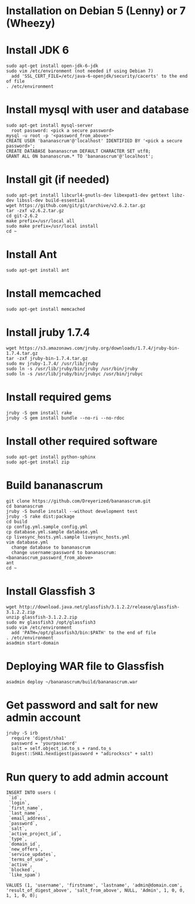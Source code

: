 # Installation on Debian 5 (Lenny) or 7 (Wheezy) #

# Install JDK 6 #
	sudo apt-get install open-jdk-6-jdk
	sudo vim /etc/environment (not needed if using Debian 7)
	  add 'SSL_CERT_FILE=/etc/java-6-openjdk/security/cacerts' to the end of file
	. /etc/environment

# Install mysql with user and database #
	sudo apt-get install mysql-server
	  root password: <pick a secure password>
	mysql -u root -p '<password_from_above>'
	CREATE USER 'bananascrum'@'localhost' IDENTIFIED BY '<pick a secure password>';
	CREATE DATABASE bananascrum DEFAULT CHARACTER SET utf8;
	GRANT ALL ON bananascrum.* TO 'bananascrum'@'localhost';

# Install git (if needed) #
	sudo apt-get install libcurl4-gnutls-dev libexpat1-dev gettext libz-dev libssl-dev build-essential
	wget https://github.com/git/git/archive/v2.6.2.tar.gz
	tar -zxf v2.6.2.tar.gz
	cd git-2.6.2
	make prefix=/usr/local all
	sudo make prefix=/usr/local install
	cd ~

# Install Ant #
	sudo apt-get install ant

# Install memcached #
	sudo apt-get install memcached

# Install jruby 1.7.4 #
	wget https://s3.amazonaws.com/jruby.org/downloads/1.7.4/jruby-bin-1.7.4.tar.gz
	tar -zxf jruby-bin-1.7.4.tar.gz
	sudo mv jruby-1.7.4/ /usr/lib/jruby
	sudo ln -s /usr/lib/jruby/bin/jruby /usr/bin/jruby
	sudo ln -s /usr/lib/jruby/bin/jrubyc /usr/bin/jrubyc

# Install required gems #
	jruby -S gem install rake
	jruby -S gem install bundle --no-ri --no-rdoc

# Install other required software #
	sudo apt-get install python-sphinx
	sudo apt-get install zip

# Build bananascrum #
	git clone https://github.com/Dreyerized/bananascrum.git
	cd bananascrum
	jruby -S bundle install --without development test
	jruby -S rake dist:package
	cd build
	cp config.yml.sample config.yml
	cp database.yml.sample database.yml
	cp livesync_hosts.yml.sample livesync_hosts.yml
	vim database.yml
	  change database to bananascrum
	  change username:password to bananascrum:<bananascrum_password_from_above>
	ant
	cd ~

# Install Glassfish 3 #
	wget http://download.java.net/glassfish/3.1.2.2/release/glassfish-3.1.2.2.zip
	unzip glassfish-3.1.2.2.zip
	sudo mv glassfish3 /opt/glassfish3
	sudo vim /etc/environment
	  add 'PATH=/opt/glassfish3/bin:$PATH' to the end of file
	. /etc/environment
	asadmin start-domain

# Deploying WAR file to Glassfish #
	asadmin deploy ~/bananascrum/build/bananascrum.war

# Get password and salt for new admin account #
	jruby -S irb
	  require 'digest/sha1'
	  password = 'yourpassword'
	  salt = self.object_id.to_s + rand.to_s
	  Digest::SHA1.hexdigest(password + "adirockscs" + salt)
	  
# Run query to add admin account #
	INSERT INTO users (
	 `id`,
	 `login`,
	 `first_name`,
	 `last_name`,
	 `email_address`,
	 `password`,
	 `salt`,
	 `active_project_id`,
	 `type`,
	 `domain_id`,
	 `new_offers`,
	 `service_updates`,
	 `terms_of_use`,
	 `active`,
	 `blocked`,
	 `like_spam`)
 
	VALUES (1, 'username', 'firstname', 'lastname', 'admin@domain.com', 'result_of_digest_above', 'salt_from_above', NULL, 'Admin', 1, 0, 0, 1, 1, 0, 0);
